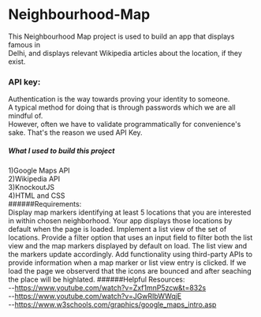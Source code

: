 # Neighbourhood-Map
This Neighbourhood Map project is used to build an app that displays famous in                                             
Delhi, and displays relevant Wikipedia articles about the location, if they exist.
 ### API key:                                                                               
 Authentication is the way towards proving your identity to someone.                                                            
 A typical method for doing that is through passwords which we are all mindful of.                                              
 However, often we have to validate programmatically for convenience's sake. That's the reason we used API Key.
##### What I used to build this project
1)Google Maps API                                                                       
2)Wikipedia API                                                                                           
3)KnockoutJS                                                                                            
4)HTML and CSS                                                            
######Requirements:                                         
Display map markers identifying at least 5 locations that you are interested in within chosen neighborhood.
Your app displays those locations by default when the page is loaded.
Implement a list view of the set of locations.
Provide a filter option that uses an input field to filter both the list view and the map markers displayed by default on load.
The list view and the markers update accordingly.
Add functionality using third-party APIs to provide information when a map marker or list view entry is clicked.
If we load the page we observerd that the icons are bounced and after seaching the place will be highlated.
######Helpful Resources:                                                                
--https://www.youtube.com/watch?v=Zxf1mnP5zcw&t=832s                                        
--https://www.youtube.com/watch?v=JGwRIbWWqjE                           
--https://www.w3schools.com/graphics/google_maps_intro.asp                                                      
